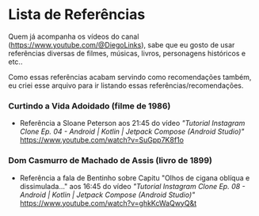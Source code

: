 # Lista de Referências

Quem já acompanha os vídeos do canal (https://www.youtube.com/@DiegoLinks), sabe que eu gosto de usar referências diversas de filmes, músicas, livros, personagens históricos e etc..

Como essas referências acabam servindo como recomendações também, eu criei esse arquivo para ir listando essas referências/recomendações.

### Curtindo a Vida Adoidado (filme de 1986)
- Referência a Sloane Peterson aos 21:45 do vídeo _"Tutorial Instagram Clone Ep. 04 - Android | Kotlin | Jetpack Compose (Android Studio)"_ https://www.youtube.com/watch?v=SuGpp7K8f1o

### Dom Casmurro de Machado de Assis (livro de 1899)
- Referência a fala de Bentinho sobre Capitu "Olhos de cigana oblíqua e dissimulada..." aos 16:45 do vídeo _"Tutorial Instagram Clone Ep. 08 - Android | Kotlin | Jetpack Compose (Android Studio)"_ https://www.youtube.com/watch?v=ghkKcWaQwyQ&t

